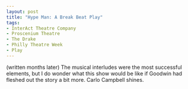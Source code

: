 ```yaml
---
layout: post
title: "Hype Man: A Break Beat Play"
tags:
- InterAct Theatre Company
- Proscenium Theatre
- The Drake
- Philly Theatre Week
- Play
---
```

(written months later)
The musical interludes were the most successful elements, but I do wonder what this show would be like if Goodwin had fleshed out the story a bit more. Carlo Campbell shines.
